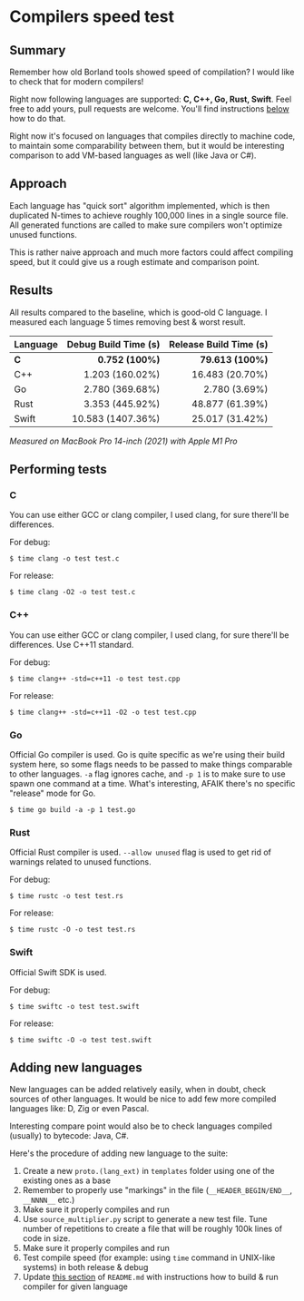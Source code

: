 # Compilers speed test

## Summary

Remember how old Borland tools showed speed of compilation? I would like to check that for modern compilers!

Right now following languages are supported: **C, C++, Go, Rust, Swift**. Feel free to add yours, pull requests are welcome. You'll find instructions [below](#adding-new-languages) how to do that.

Right now it's focused on languages that compiles directly to machine code, to maintain some comparability between them, but it would be interesting comparison to add VM-based languages as well (like Java or C#).

## Approach

Each language has "quick sort" algorithm implemented, which is then duplicated N-times to achieve roughly 100,000 lines in a single source file. All generated functions are called to make sure compilers won't optimize unused functions.

This is rather naive approach and much more factors could affect compiling speed, but it could give us a rough estimate and comparison point.

## Results

All results compared to the baseline, which is good-old C language. I measured each language 5 times removing best & worst result.

| Language | Debug Build Time (s)  | Release Build Time (s) |
|----------|----------------------:|-----------------------:|
| **C**    |      **0.752 (100%)** |      **79.613 (100%)** |
| C++      |      1.203 (160.02%)  |      16.483 (20.70%)   |
| Go       |      2.780 (369.68%)  |       2.780 (3.69%)    |
| Rust     |      3.353 (445.92%)  |      48.877 (61.39%)   |
| Swift    |     10.583 (1407.36%) |      25.017 (31.42%)   |

*Measured on MacBook Pro 14-inch (2021) with Apple M1 Pro*

## Performing tests

### C

You can use either GCC or clang compiler, I used clang, for sure there'll be differences.

For debug:
```
$ time clang -o test test.c 
```

For release:
```
$ time clang -O2 -o test test.c 
```

### C++

You can use either GCC or clang compiler, I used clang, for sure there'll be differences. Use C++11 standard.

For debug:
```
$ time clang++ -std=c++11 -o test test.cpp
```

For release:
```
$ time clang++ -std=c++11 -O2 -o test test.cpp
```

### Go

Official Go compiler is used. Go is quite specific as we're using their build system here, so some flags needs to be passed to make things comparable to other languages. `-a` flag ignores cache, and `-p 1` is to make sure to use spawn one command at a time. What's interesting, AFAIK there's no specific "release" mode for Go.

```
$ time go build -a -p 1 test.go
```

### Rust

Official Rust compiler is used. `--allow unused` flag is used to get rid of warnings related to unused functions.

For debug:
```
$ time rustc -o test test.rs
```

For release:
```
$ time rustc -O -o test test.rs
```

### Swift

Official Swift SDK is used.

For debug:
```
$ time swiftc -o test test.swift
```

For release:
```
$ time swiftc -O -o test test.swift
```

## Adding new languages

New languages can be added relatively easily, when in doubt, check sources of other languages. It would be nice to add few more compiled languages like: D, Zig or even Pascal.

Interesting compare point would also be to check languages compiled (usually) to bytecode: Java, C#.

Here's the procedure of adding new language to the suite:

1. Create a new `proto.(lang_ext)` in `templates` folder using one of the existing ones as a base
2. Remember to properly use "markings" in the file (`__HEADER_BEGIN/END__`, `__NNNN__` etc.)
3. Make sure it properly compiles and run
4. Use `source_multiplier.py` script to generate a new test file. Tune number of repetitions to create a file that will be roughly 100k lines of code in size.
5. Make sure it properly compiles and run
6. Test compile speed (for example: using `time` command in UNIX-like systems) in both release & debug
7. Update [this section](#performing-tests) of `README.md` with instructions how to build & run compiler for given language